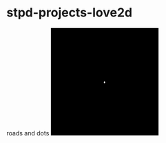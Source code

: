 # stpd-projects-love2d

roads and dots 
<img src="https://github.com/egorchernykh/stpd-projects-love2d/blob/main/gifs/roads-dots.gif" width="250" height="250"/>
